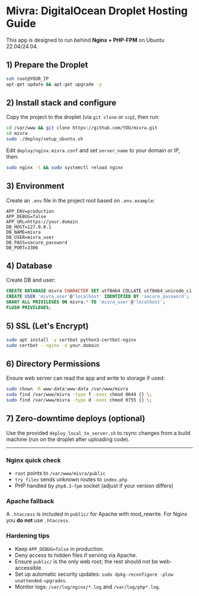 # Mivra: DigitalOcean Droplet Hosting Guide

This app is designed to run behind **Nginx + PHP-FPM** on Ubuntu 22.04/24.04.

## 1) Prepare the Droplet
```bash
ssh root@YOUR_IP
apt-get update && apt-get upgrade -y
```

## 2) Install stack and configure
Copy the project to the droplet (via `git clone` or `scp`), then run:

```bash
cd /var/www && git clone https://github.com/YOU/mivra.git
cd mivra
sudo ./deploy/setup_ubuntu.sh
```

Edit `deploy/nginx.mivra.conf` and set `server_name` to your domain or IP, then:

```bash
sudo nginx -t && sudo systemctl reload nginx
```

## 3) Environment
Create an `.env` file in the project root based on `.env.example`:

```
APP_ENV=production
APP_DEBUG=false
APP_URL=https://your.domain
DB_HOST=127.0.0.1
DB_NAME=mivra
DB_USER=mivra_user
DB_PASS=secure_password
DB_PORT=3306
```

## 4) Database
Create DB and user:
```sql
CREATE DATABASE mivra CHARACTER SET utf8mb4 COLLATE utf8mb4_unicode_ci;
CREATE USER 'mivra_user'@'localhost' IDENTIFIED BY 'secure_password';
GRANT ALL PRIVILEGES ON mivra.* TO 'mivra_user'@'localhost';
FLUSH PRIVILEGES;
```

## 5) SSL (Let's Encrypt)
```bash
sudo apt install -y certbot python3-certbot-nginx
sudo certbot --nginx -d your.domain
```

## 6) Directory Permissions
Ensure web server can read the app and write to storage if used:
```bash
sudo chown -R www-data:www-data /var/www/mivra
sudo find /var/www/mivra -type f -exec chmod 0644 {} \;
sudo find /var/www/mivra -type d -exec chmod 0755 {} \;
```

## 7) Zero-downtime deploys (optional)
Use the provided `deploy_local_to_server.sh` to rsync changes from a build machine (run on the droplet after uploading code).

---

### Nginx quick check
- `root` points to `/var/www/mivra/public`
- `try_files` sends unknown routes to `index.php`
- PHP handled by `php8.3-fpm` socket (adjust if your version differs)

### Apache fallback
A `.htaccess` is included in `public/` for Apache with mod_rewrite. For Nginx you **do not** use `.htaccess`.

### Hardening tips
- Keep `APP_DEBUG=false` in production.
- Deny access to hidden files if serving via Apache.
- Ensure `public/` is the only web root; the rest should not be web-accessible.
- Set up automatic security updates: `sudo dpkg-reconfigure -plow unattended-upgrades`.
- Monitor logs: `/var/log/nginx/*.log` and `/var/log/php*.log`.